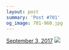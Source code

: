 ```yaml
---
layout: post
summary: 'Post #701'
og_image: 701-960.jpg
---
```


<p>
  <time>
    <a href="/701">September 3, 2017</a>
  </time>
  <a href="/701">
    <img src="{{ site.assets_url }}/701-480.jpg" srcset="{{ site.assets_url }}/701-240.jpg 240w, {{ site.assets_url }}/701-480.jpg 480w, {{ site.assets_url }}/701-720.jpg 720w, {{ site.assets_url }}/701-960.jpg 960w" sizes="(min-width: 700px) 50vw, calc(100vw - 2rem)" />
  </a>
</p>
